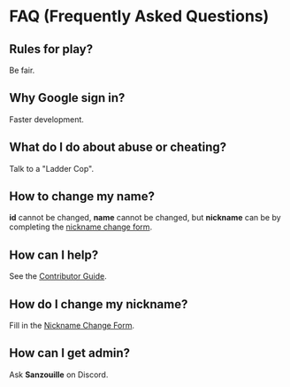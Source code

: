 # FAQ \(Frequently Asked Questions\)

## Rules for play?

Be fair.

## Why Google sign in?

Faster development.

## What do I do about abuse or cheating?

Talk to a "Ladder Cop".

## How to change my name?

**id** cannot be changed, **name** cannot be changed, but **nickname** can be by completing the [nickname change form](https://docs.google.com/forms/d/10DqKjc8YxnpQ7llI2E2AT4ceYtypzZg0d5LD4lRTe0E/viewform).

## How can I help?

See the [Contributor Guide](Contributor-Guide.md).

## How do I change my nickname?

Fill in the [Nickname Change Form](https://docs.google.com/forms/d/e/1FAIpQLSeHElqokwAP_0ELgs1ijiQEvs-C--vJzfDcPjDXAFXAOks3cw/viewform).

## How can I get admin?

Ask **Sanzouille** on Discord.

